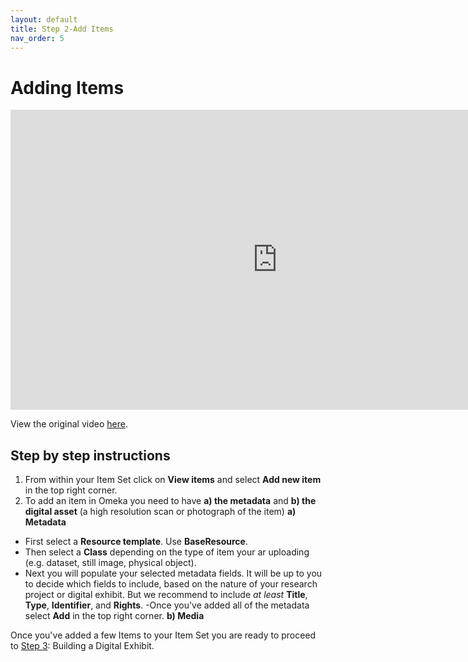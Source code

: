 ```yaml
---
layout: default
title: Step 2-Add Items
nav_order: 5
---
```

# Adding Items
<iframe height="480" width="853" allowfullscreen frameborder=0 src="https://echo360.ca/media/9355cce4-fb53-4093-9260-1a736b45a788/public?autoplay=false&automute=false"></iframe>

View the original video [here](https://echo360.ca/media/9355cce4-fb53-4093-9260-1a736b45a788/public).


## Step by step instructions

1. From within your Item Set click on **View items** and select **Add new item** in the top right corner.
2. To add an item in Omeka you need to have **a) the metadata** and **b) the digital asset** (a high resolution scan or photograph of the item)
**a) Metadata**
- First select a **Resource template**. Use **BaseResource**.
- Then select a **Class** depending on the type of item your ar uploading (e.g. dataset, still image, physical object).
- Next you will populate your selected metadata fields. It will be up to you to decide which fields to include, based on the nature of your research project or digital exhibit. But we recommend to include *at least* **Title**, **Type**, **Identifier**, and **Rights**.
-Once you've added all of the metadata select **Add** in the top right corner.
**b) Media**


Once you've added a few Items to your Item Set you are ready to proceed to [Step 3](step3): Building a Digital Exhibit.
